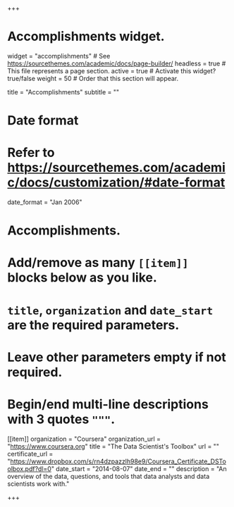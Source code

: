 +++
# Accomplishments widget.
widget = "accomplishments"  # See https://sourcethemes.com/academic/docs/page-builder/
headless = true  # This file represents a page section.
active = true  # Activate this widget? true/false
weight = 50  # Order that this section will appear.

title = "Accomplish&shy;ments"
subtitle = ""

# Date format
#   Refer to https://sourcethemes.com/academic/docs/customization/#date-format
date_format = "Jan 2006"

# Accomplishments.
#   Add/remove as many `[[item]]` blocks below as you like.
#   `title`, `organization` and `date_start` are the required parameters.
#   Leave other parameters empty if not required.
#   Begin/end multi-line descriptions with 3 quotes `"""`.

[[item]]
  organization = "Coursera"
  organization_url = "https://www.coursera.org"
  title = "The Data Scientist's Toolbox"
  url = ""
  certificate_url = "https://www.dropbox.com/s/rn4dzpazzlh98e9/Coursera_Certificate_DSToolbox.pdf?dl=0"
  date_start = "2014-08-07"
  date_end = ""
  description = "An overview of the data, questions, and tools that data analysts and data scientists work with."

+++
